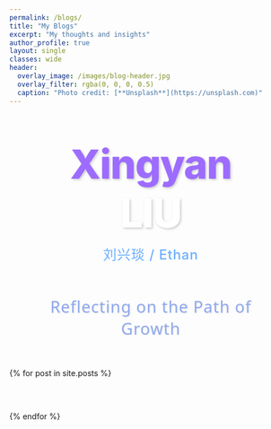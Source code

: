 ```yaml
---
permalink: /blogs/
title: "My Blogs"
excerpt: "My thoughts and insights"
author_profile: true
layout: single
classes: wide
header:
  overlay_image: /images/blog-header.jpg
  overlay_filter: rgba(0, 0, 0, 0.5)
  caption: "Photo credit: [**Unsplash**](https://unsplash.com)"
---
```


<!-- Enhanced Xingyan Liu Header Section -->
<div class="name-header">
  <div class="name-container">
    <span class="name-first">Xingyan</span>
    <span class="name-last">LIU</span>
    <span class="name-alias">刘兴琰 / Ethan</span>
  </div>
  <div class="subtitle">Reflecting on the Path of Growth</div>
</div>

<div class="blog-grid">
  {% for post in site.posts %}
    <article class="blog-card">
      <!-- 博客卡片内容保持不变 -->
    </article>
  {% endfor %}
</div>

<style>
  /* Enhanced Xingyan Liu Header Styles */
  .name-header {
    display: flex;
    flex-direction: column;
    align-items: center;
    justify-content: center;
    margin: 60px 0 40px;
    padding: 0 20px;
    text-align: center;
  }
  
  .name-container {
    display: flex;
    flex-direction: column;
    align-items: center;
    margin-bottom: 20px;
    position: relative;
  }
  
  .name-row {
    display: flex;
    align-items: center;
    justify-content: center;
    width: 100%;
  }
  
  .name-first {
    color: #9d6cff;
    font-size: 4.5rem;
    font-weight: 800;
    letter-spacing: -1.5px;
    text-shadow: 2px 2px 4px rgba(0, 0, 0, 0.2);
    display: inline-block;
  }
  
  .name-last {
    color: #ffffff;
    font-size: 4.5rem;
    font-weight: 800;
    letter-spacing: -1.5px;
    text-shadow: 2px 2px 4px rgba(0, 0, 0, 0.2);
    display: inline-block;
  }
  
  .name-alias {
    font-size: 1.5rem;
    color: #6aafff;
    font-weight: 500;
    letter-spacing: 1px;
    margin-top: 12px;
    display: block;
  }
  
  .subtitle {
    font-size: 1.8rem;
    color: #8fa8ee;
    font-weight: 400;
    letter-spacing: 1px;
    font-family: 'Segoe UI', Tahoma, Geneva, Verdana, sans-serif;
    text-shadow: 1px 1px 3px rgba(0, 0, 0, 0.1);
    position: relative;
    display: inline-block;
    padding: 12px 30px;
    border-radius: 8px;
    margin-top: 25px;
    transition: all 0.5s cubic-bezier(0.175, 0.885, 0.32, 1.275);
    background: linear-gradient(45deg, transparent, transparent);
    background-size: 200% 200%;
  }
  
  .subtitle::before {
    content: "";
    position: absolute;
    top: 0;
    left: 0;
    right: 0;
    bottom: 0;
    border-radius: 8px;
    background: linear-gradient(135deg, rgba(157, 108, 255, 0.15), rgba(106, 175, 255, 0.15));
    z-index: -1;
    transition: opacity 0.5s ease;
    opacity: 0;
  }
  
  .subtitle:hover {
    color: #ffffff;
    transform: translateY(-3px);
    background: linear-gradient(135deg, #9d6cff, #6aafff);
    background-size: 200% 200%;
    animation: gradient-pulse 2s ease infinite;
    box-shadow: 0 10px 20px rgba(0, 0, 0, 0.15);
  }
  
  .subtitle:hover::before {
    opacity: 1;
  }
  
  @keyframes gradient-pulse {
    0% {
      background-position: 0% 50%;
      box-shadow: 0 8px 18px rgba(157, 108, 255, 0.3);
    }
    50% {
      background-position: 100% 50%;
      box-shadow: 0 8px 25px rgba(106, 175, 255, 0.4);
    }
    100% {
      background-position: 0% 50%;
      box-shadow: 0 8px 18px rgba(157, 108, 255, 0.3);
    }
  }
  
  /* 以下是原有博客样式保持不变 */
  /* Blog Grid Layout */
  .blog-grid {
    display: grid;
    grid-template-columns: repeat(auto-fit, minmax(350px, 1fr));
    gap: 30px;
    margin-top: 40px;
  }
  
  .blog-card {
    background: white;
    border-radius: 12px;
    overflow: hidden;
    box-shadow: 0 10px 30px rgba(0, 0, 0, 0.08);
    transition: all 0.4s cubic-bezier(0.175, 0.885, 0.32, 1.275);
    height: 100%;
    display: flex;
    flex-direction: column;
    position: relative;
  }
  
  .blog-card:hover {
    transform: translateY(-8px);
    box-shadow: 0 15px 40px rgba(0, 0, 0, 0.15);
  }
  
  .blog-media {
    position: relative;
    height: 200px;
    overflow: hidden;
    background-color: #f8f9fa;
  }
  
  .blog-thumbnail {
    width: 100%;
    height: 100%;
    object-fit: cover;
    transition: transform 0.5s ease;
  }
  
  .default-thumbnail {
    width: 100%;
    height: 100%;
    display: flex;
    align-items: center;
    justify-content: center;
    color: #3498db;
  }
  
  .default-thumbnail svg {
    width: 60px;
    height: 60px;
    opacity: 0.2;
  }
  
  .blog-card:hover .blog-thumbnail {
    transform: scale(1.05);
  }
  
  .blog-date {
    position: absolute;
    top: 15px;
    right: 15px;
    background: rgba(231, 76, 60, 0.85);
    color: white;
    padding: 5px 12px;
    border-radius: 20px;
    font-size: 0.9rem;
    font-weight: 600;
    z-index: 2;
  }
  
  .blog-overlay {
    position: absolute;
    top: 0;
    left: 0;
    right: 0;
    bottom: 0;
    background: rgba(37, 99, 235, 0.85);
    display: flex;
    align-items: center;
    justify-content: center;
    opacity: 0;
    transition: opacity 0.3s ease;
    z-index: 1;
  }
  
  .blog-card:hover .blog-overlay {
    opacity: 1;
  }
  
  .blog-link {
    color: white;
    font-weight: 600;
    text-decoration: none;
    padding: 8px 16px;
    border: 2px solid white;
    border-radius: 50px;
    transition: all 0.3s ease;
  }
  
  .blog-link:hover {
    background: white;
    color: #2563eb;
  }
  
  .blog-content {
    padding: 25px;
    flex-grow: 1;
    display: flex;
    flex-direction: column;
  }
  
  .blog-title {
    font-size: 1.4rem;
    margin-bottom: 12px;
    line-height: 1.4;
    transition: color 0.3s ease;
  }
  
  .blog-title a {
    color: #2c3e50;
    text-decoration: none;
    transition: color 0.3s;
  }
  
  .blog-title a:hover {
    color: #e74c3c;
    text-decoration: underline;
  }
  
  .blog-excerpt {
    color: #555;
    line-height: 1.6;
    flex-grow: 1;
    margin-bottom: 15px;
    font-size: 0.95rem;
  }
  
  .blog-meta {
    display: flex;
    justify-content: space-between;
    align-items: center;
    margin-top: auto;
  }
  
  .blog-category {
    background: rgba(52, 152, 219, 0.1);
    color: #3498db;
    padding: 4px 12px;
    border-radius: 20px;
    font-size: 0.85rem;
    font-weight: 600;
    transition: all 0.3s ease;
  }
  
  .blog-category:hover {
    background: rgba(52, 152, 219, 0.2);
    transform: translateY(-2px);
  }
  
  .blog-readtime {
    color: #7f8c8d;
    font-size: 0.85rem;
    display: flex;
    align-items: center;
    gap: 4px;
  }
  
  .blog-readtime::before {
    content: '⏱️';
    font-size: 0.8rem;
  }
  
  /* Animation for cards */
  @keyframes fadeInUp {
    from {
      opacity: 0;
      transform: translateY(20px);
    }
    to {
      opacity: 1;
      transform: translateY(0);
    }
  }
  
  .blog-card {
    animation: fadeInUp 0.6s ease-out forwards;
    opacity: 0;
  }
  
  /* Responsive adjustments */
  @media (max-width: 900px) {
    .name-first, .name-last {
      font-size: 3.5rem;
    }
    
    .subtitle {
      font-size: 1.5rem;
    }
    
    .blog-grid {
      grid-template-columns: repeat(auto-fit, minmax(300px, 1fr));
    }
  }
  
  @media (max-width: 768px) {
    .name-first, .name-last {
      font-size: 2.8rem;
    }
    
    .name-alias {
      font-size: 1.3rem;
    }
    
    .subtitle {
      font-size: 1.3rem;
    }
    
    .blog-grid {
      grid-template-columns: 1fr;
    }
    
    .blog-media {
      height: 180px;
    }
    
    .blog-title {
      font-size: 1.3rem;
    }
  }
  
  @media (max-width: 480px) {
    .name-header {
      margin: 40px 0 30px;
    }
    
    .name-first, .name-last {
      font-size: 2.3rem;
    }
    
    .name-alias {
      font-size: 1.1rem;
    }
    
    .subtitle {
      font-size: 1.1rem;
      padding: 8px 20px;
    }
    
    .blog-content {
      padding: 20px;
    }
    
    .blog-excerpt {
      font-size: 0.9rem;
    }
  }
</style>
